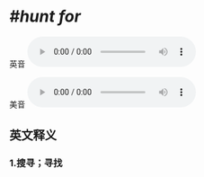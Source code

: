 # ***\#hunt for*** 
英音
<audio src="./media/hunt for1_AAC.aac" controls="controls"></audio>

美音
<audio src="./media/hunt for2_AAC.aac" controls="controls"></audio>



  

英文释义
---
### 1.**搜寻；寻找**  


